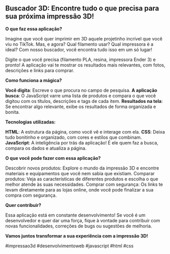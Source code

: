 ## Buscador 3D: Encontre tudo o que precisa para sua próxima impressão 3D!

**O que faz essa aplicação?**

Imagine que você quer imprimir em 3D aquele projetinho incrível que você viu no TikTok. Mas, e agora? Qual filamento usar? Qual impressora é a ideal?  Com nosso buscador, você encontra tudo isso em um só lugar!

Digite o que você precisa (filamento PLA, resina, impressora Ender 3) e pronto! A aplicação vai te mostrar os resultados mais relevantes, com fotos, descrições e links para comprar.

**Como funciona a mágica?**

**Você digita**: Escreve o que procura no campo de pesquisa.
**A aplicação busca**: O JavaScript varre uma lista de produtos e compara o que você digitou com os títulos, descrições e tags de cada item.
**Resultados na tela**: Se encontrar algo relevante, exibe os resultados de forma organizada e bonita.

**Tecnologias utilizadas:**

**HTML**: A estrutura da página, como você vê e interage com ela.
**CSS**: Deixa tudo bonitinho e organizado, com cores e estilos que combinam.
**JavaScript**: A inteligência por trás da aplicação! É ele quem faz a busca, compara os dados e atualiza a página.

**O que você pode fazer com essa aplicação?**

Descobrir novos produtos: Explore o mundo da impressão 3D e encontre materiais e equipamentos que você nem sabia que existiam.
Comparar produtos: Veja as características de diferentes produtos e escolha o que melhor atende às suas necessidades.
Comprar com segurança: Os links te levam diretamente para as lojas online, onde você pode finalizar a sua compra com segurança.

**Quer contribuir?**

Essa aplicação está em constante desenvolvimento! Se você é um desenvolvedor e quer dar uma força, fique à vontade para contribuir com novas funcionalidades, correções de bugs ou sugestões de melhoria.

**Vamos juntos transformar a sua experiência com a impressão 3D!**

#impressao3d #desenvolvimentoweb #javascript #html #css
